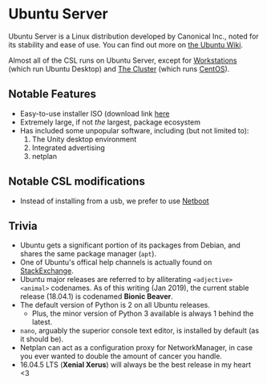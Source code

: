 # Ubuntu Server

Ubuntu Server is a Linux distribution developed by Canonical Inc., noted for its stability and ease of use. You can find out more on [the Ubuntu Wiki](https://wiki.ubuntu.com/BionicBeaver/ReleaseNotes).

Almost all of the CSL runs on Ubuntu Server, except for [Workstations](../../services/workstations/README.md) (which run Ubuntu Desktop) and [The Cluster](../../cluster/README.md) (which runs [CentOS](./centos.md)).

## Notable Features

* Easy-to-use installer ISO (download link [here](https://www.ubuntu.com/download/server)
* Extremely large, if not *the* largest, package ecosystem
* Has included some unpopular software, including (but not limited to):
  1. The Unity desktop environment
  2. Integrated advertising
  3. netplan

## Notable CSL modifications

* Instead of installing from a usb, we prefer to use [Netboot](../netboot.md)

## Trivia
* Ubuntu gets a significant portion of its packages from Debian, and shares the same package manager (`apt`).
* One of Ubuntu's offical help channels is actually found on [StackExchange](https://askubuntu.com/).
* Ubuntu major releases are referred to by alliterating `<adjective> <animal>` codenames. As of this writing (Jan 2019), the current stable release (18.04.1) is codenamed **Bionic Beaver**.
* The default version of Python is 2 on all Ubuntu releases.
  * Plus, the minor version of Python 3 available is always 1  behind the latest.
* `nano`, arguably the superior console text editor, is installed by default (as it should be).
* Netplan can act as a configuration proxy for NetworkManager, in case you ever wanted to double the amount of cancer you handle.
* 16.04.5 LTS (**Xenial Xerus**) will always be the best release in my heart <3
